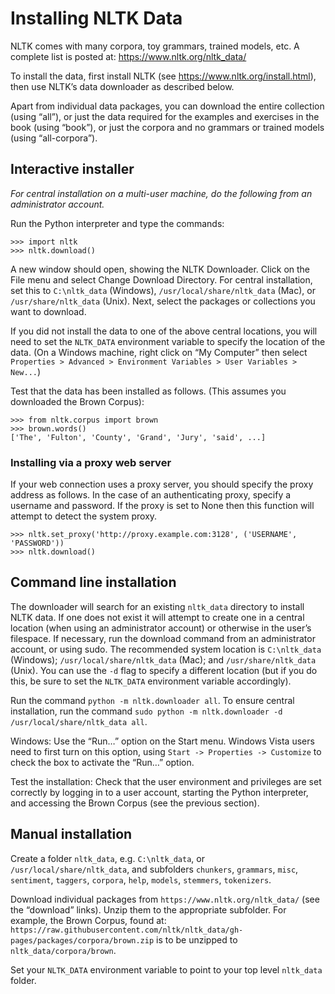 # Installing NLTK Data

NLTK comes with many corpora, toy grammars, trained models, etc. A complete list is posted at: <https://www.nltk.org/nltk_data/>

To install the data, first install NLTK (see <https://www.nltk.org/install.html>), then use NLTK’s data downloader as described below.

Apart from individual data packages, you can download the entire collection (using “all”), or just the data required for the examples and exercises in the book (using “book”), or just the corpora and no grammars or trained models (using “all-corpora”).

## Interactive installer

*For central installation on a multi-user machine, do the following from an administrator account.*

Run the Python interpreter and type the commands:

```
>>> import nltk
>>> nltk.download()
```

A new window should open, showing the NLTK Downloader. Click on the File menu and select Change Download Directory. For central installation, set this to `C:\nltk_data` (Windows), `/usr/local/share/nltk_data` (Mac), or `/usr/share/nltk_data` (Unix). Next, select the packages or collections you want to download.

If you did not install the data to one of the above central locations, you will need to set the `NLTK_DATA` environment variable to specify the location of the data. (On a Windows machine, right click on “My Computer” then select `Properties > Advanced > Environment Variables > User Variables > New...`)

Test that the data has been installed as follows. (This assumes you downloaded the Brown Corpus):

```
>>> from nltk.corpus import brown
>>> brown.words()
['The', 'Fulton', 'County', 'Grand', 'Jury', 'said', ...]
```

### Installing via a proxy web server

If your web connection uses a proxy server, you should specify the proxy address as follows. In the case of an authenticating proxy, specify a username and password. If the proxy is set to None then this function will attempt to detect the system proxy.

```
>>> nltk.set_proxy('http://proxy.example.com:3128', ('USERNAME', 'PASSWORD'))
>>> nltk.download()
```

## Command line installation

The downloader will search for an existing `nltk_data` directory to install NLTK data. If one does not exist it will attempt to create one in a central location (when using an administrator account) or otherwise in the user’s filespace. If necessary, run the download command from an administrator account, or using sudo. The recommended system location is `C:\nltk_data` (Windows); `/usr/local/share/nltk_data` (Mac); and `/usr/share/nltk_data` (Unix). You can use the `-d` flag to specify a different location (but if you do this, be sure to set the `NLTK_DATA` environment variable accordingly).

Run the command `python -m nltk.downloader all`. To ensure central installation, run the command `sudo python -m nltk.downloader -d /usr/local/share/nltk_data all`.

Windows: Use the “Run…” option on the Start menu. Windows Vista users need to first turn on this option, using `Start -> Properties -> Customize` to check the box to activate the “Run…” option.

Test the installation: Check that the user environment and privileges are set correctly by logging in to a user account, starting the Python interpreter, and accessing the Brown Corpus (see the previous section).

## Manual installation

Create a folder `nltk_data`, e.g. `C:\nltk_data`, or `/usr/local/share/nltk_data`, and subfolders `chunkers`, `grammars`, `misc`, `sentiment`, `taggers`, `corpora`, `help`, `models`, `stemmers`, `tokenizers`.

Download individual packages from `https://www.nltk.org/nltk_data/` (see the “download” links). Unzip them to the appropriate subfolder. For example, the Brown Corpus, found at: `https://raw.githubusercontent.com/nltk/nltk_data/gh-pages/packages/corpora/brown.zip` is to be unzipped to `nltk_data/corpora/brown`.

Set your `NLTK_DATA` environment variable to point to your top level `nltk_data` folder.